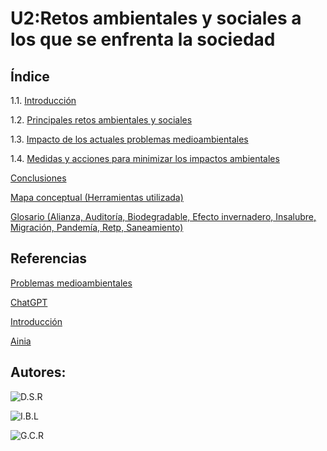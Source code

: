 # U2:Retos ambientales y sociales a los que se enfrenta la sociedad  


## Índice 

1.1. [Introducción](Introducción.md)

1.2. [Principales retos ambientales y sociales](Principales_retos_ambientales.md)

1.3. [Impacto de los actuales problemas medioambientales](Impacto.md)

1.4. [Medidas y acciones para minimizar los impactos ambientales](Medidas_y_Acciones.md)
 
[Conclusiones](Conclusiones.md)

[Mapa conceptual (Herramientas utilizada)](Mapa_Conceptual.md)

[Glosario (Alianza, Auditoría, Biodegradable, Efecto invernadero, Insalubre, Migración, Pandemía, Retp, Saneamiento)](Glosario.md)

## Referencias

[Problemas medioambientales](https://www.ecolatras.es/blog/cambio-climatico/problemas-medioambientales-del-planeta)

[ChatGPT](https://openai.com/)

[Introducción](https://www.google.com/url?sa=t&source=web&rct=j&opi=89978449&url=https://dialnet.unirioja.es/descarga/articulo/9095451.pdf)

[Ainia](https://www.ainia.com/ainia-news/10-acciones-empresas-reducir-impacto-ambiental)

## Autores:

![D.S.R](https://github.com/JohnDSil/Retos_Ambientales)

![I.B.L](https://github.com/IvanBL8/Retos_Ambientales)

![G.C.R](https://github.com/Guille98-ASIR/Retos_Ambientales)

